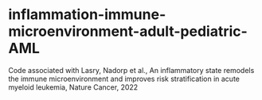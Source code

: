 # inflammation-immune-microenvironment-adult-pediatric-AML
Code associated with Lasry, Nadorp et al., An inflammatory state remodels the immune microenvironment and improves risk stratification in acute myeloid leukemia, Nature Cancer, 2022
